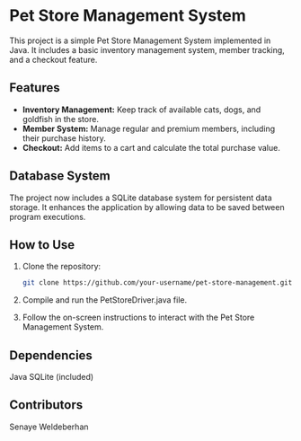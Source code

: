 # Pet Store Management System

This project is a simple Pet Store Management System implemented in Java. It includes a basic inventory management system, member tracking, and a checkout feature.

## Features

- **Inventory Management:** Keep track of available cats, dogs, and goldfish in the store.
- **Member System:** Manage regular and premium members, including their purchase history.
- **Checkout:** Add items to a cart and calculate the total purchase value.

## Database System

The project now includes a SQLite database system for persistent data storage. It enhances the application by allowing data to be saved between program executions.

## How to Use

1. Clone the repository:

   ```bash
   git clone https://github.com/your-username/pet-store-management.git

1. Compile and run the PetStoreDriver.java file.
2. Follow the on-screen instructions to interact with the Pet Store Management System.

## Dependencies

Java
SQLite (included)

## Contributors

Senaye Weldeberhan 



